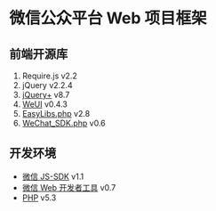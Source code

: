 # 微信公众平台 Web 项目框架



## 前端开源库

 1. Require.js  v2.2
 2. jQuery  v2.2.4
 3. [jQuery+](http://git.oschina.net/Tech_Query/iQuery/blob/master/jQuery+.js)  v8.7
 4. [WeUI](https://weui.io)  v0.4.3
 5. [EasyLibs.php](http://git.oschina.net/Tech_Query/EasyLibs.php/)  v2.8
 6. [WeChat_SDK.php](https://github.com/TechQuery/WeChat_Web_Demo/blob/master/php/WeChat_SDK.php)  v0.6



## 开发环境

 - [微信 JS-SDK](http://mp.weixin.qq.com/wiki/11/74ad127cc054f6b80759c40f77ec03db.html)  v1.1
 - [微信 Web 开发者工具](http://mp.weixin.qq.com/wiki/10/e5f772f4521da17fa0d7304f68b97d7e.html)  v0.7
 - [PHP](http://php.net/supported-versions.php)  v5.3
